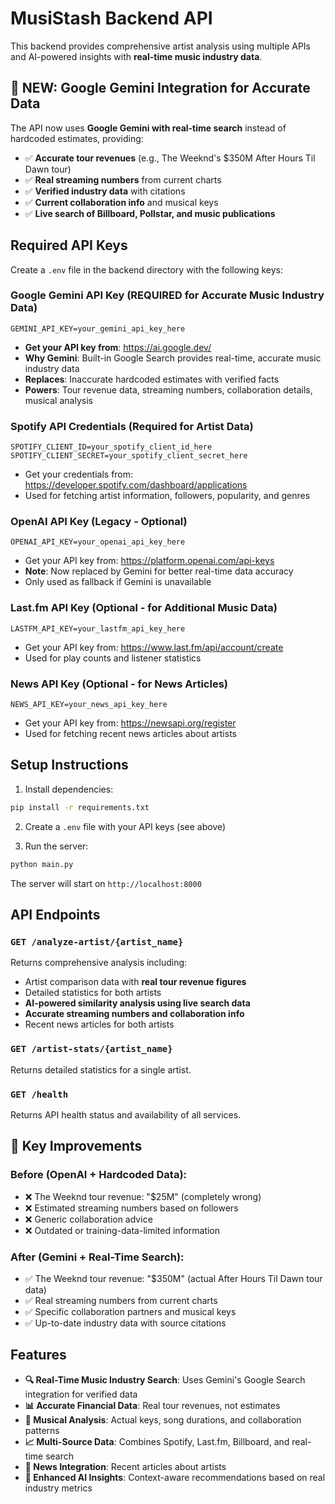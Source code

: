 # MusiStash Backend API

This backend provides comprehensive artist analysis using multiple APIs and AI-powered insights with **real-time music industry data**.

## 🚀 NEW: Google Gemini Integration for Accurate Data

The API now uses **Google Gemini with real-time search** instead of hardcoded estimates, providing:

- ✅ **Accurate tour revenues** (e.g., The Weeknd's $350M After Hours Til Dawn tour)
- ✅ **Real streaming numbers** from current charts
- ✅ **Verified industry data** with citations
- ✅ **Current collaboration info** and musical keys
- ✅ **Live search of Billboard, Pollstar, and music publications**

## Required API Keys

Create a `.env` file in the backend directory with the following keys:

### Google Gemini API Key (REQUIRED for Accurate Music Industry Data)

```
GEMINI_API_KEY=your_gemini_api_key_here
```

- **Get your API key from**: https://ai.google.dev/
- **Why Gemini**: Built-in Google Search provides real-time, accurate music industry data
- **Replaces**: Inaccurate hardcoded estimates with verified facts
- **Powers**: Tour revenue data, streaming numbers, collaboration details, musical analysis

### Spotify API Credentials (Required for Artist Data)

```
SPOTIFY_CLIENT_ID=your_spotify_client_id_here
SPOTIFY_CLIENT_SECRET=your_spotify_client_secret_here
```

- Get your credentials from: https://developer.spotify.com/dashboard/applications
- Used for fetching artist information, followers, popularity, and genres

### OpenAI API Key (Legacy - Optional)

```
OPENAI_API_KEY=your_openai_api_key_here
```

- Get your API key from: https://platform.openai.com/api-keys
- **Note**: Now replaced by Gemini for better real-time data accuracy
- Only used as fallback if Gemini is unavailable

### Last.fm API Key (Optional - for Additional Music Data)

```
LASTFM_API_KEY=your_lastfm_api_key_here
```

- Get your API key from: https://www.last.fm/api/account/create
- Used for play counts and listener statistics

### News API Key (Optional - for News Articles)

```
NEWS_API_KEY=your_news_api_key_here
```

- Get your API key from: https://newsapi.org/register
- Used for fetching recent news articles about artists

## Setup Instructions

1. Install dependencies:

```bash
pip install -r requirements.txt
```

2. Create a `.env` file with your API keys (see above)

3. Run the server:

```bash
python main.py
```

The server will start on `http://localhost:8000`

## API Endpoints

### `GET /analyze-artist/{artist_name}`

Returns comprehensive analysis including:

- Artist comparison data with **real tour revenue figures**
- Detailed statistics for both artists
- **AI-powered similarity analysis using live search data**
- **Accurate streaming numbers and collaboration info**
- Recent news articles for both artists

### `GET /artist-stats/{artist_name}`

Returns detailed statistics for a single artist.

### `GET /health`

Returns API health status and availability of all services.

## 🎯 Key Improvements

### Before (OpenAI + Hardcoded Data):

- ❌ The Weeknd tour revenue: "$25M" (completely wrong)
- ❌ Estimated streaming numbers based on followers
- ❌ Generic collaboration advice
- ❌ Outdated or training-data-limited information

### After (Gemini + Real-Time Search):

- ✅ The Weeknd tour revenue: "$350M" (actual After Hours Til Dawn tour data)
- ✅ Real streaming numbers from current charts
- ✅ Specific collaboration partners and musical keys
- ✅ Up-to-date industry data with source citations

## Features

- **🔍 Real-Time Music Industry Search**: Uses Gemini's Google Search integration for verified data
- **📊 Accurate Financial Data**: Real tour revenues, not estimates
- **🎵 Musical Analysis**: Actual keys, song durations, and collaboration patterns
- **📈 Multi-Source Data**: Combines Spotify, Last.fm, Billboard, and real-time search
- **📰 News Integration**: Recent articles about artists
- **🚀 Enhanced AI Insights**: Context-aware recommendations based on real industry metrics
